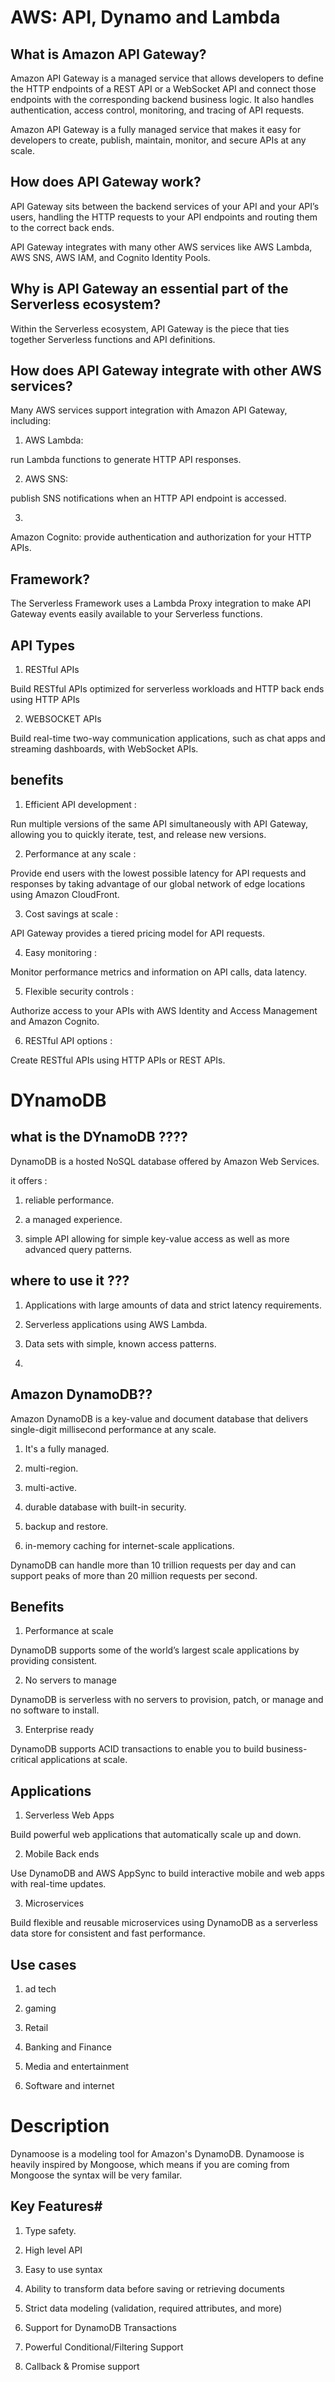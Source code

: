 # AWS: API, Dynamo and Lambda

## What is Amazon API Gateway?

Amazon API Gateway is a managed service that allows developers to define the HTTP endpoints of a REST API or a WebSocket API and connect those endpoints with the corresponding backend business logic. It also handles authentication, access control, monitoring, and tracing of API requests.

Amazon API Gateway is a fully managed service that makes it easy for developers to create, publish, maintain, monitor, and secure APIs at any scale.

## How does API Gateway work?

API Gateway sits between the backend services of your API and your API’s users, handling the HTTP requests to your API endpoints and routing them to the correct back ends.

API Gateway integrates with many other AWS services like AWS Lambda, AWS SNS, AWS IAM, and Cognito Identity Pools.

## Why is API Gateway an essential part of the Serverless ecosystem?

Within the Serverless ecosystem, API Gateway is the piece that ties together Serverless functions and API definitions.

## How does API Gateway integrate with other AWS services?

Many AWS services support integration with Amazon API Gateway, including:

1. AWS Lambda:

run Lambda functions to generate HTTP API responses.

2. AWS SNS:

publish SNS notifications when an HTTP API endpoint is accessed.

3. 

Amazon Cognito: provide authentication and authorization for your HTTP APIs.

## Framework?

The Serverless Framework uses a Lambda Proxy integration to make API Gateway events easily available to your Serverless functions.

## API Types

1. RESTful APIs

Build RESTful APIs optimized for serverless workloads and HTTP back ends using HTTP APIs

2. WEBSOCKET APIs

Build real-time two-way communication applications, such as chat apps and streaming dashboards, with WebSocket APIs.

## benefits

1. Efficient API development :

Run multiple versions of the same API simultaneously with API Gateway, allowing you to quickly iterate, test, and release new versions.

2. Performance at any scale :

Provide end users with the lowest possible latency for API requests and responses by taking advantage of our global network of edge locations using Amazon CloudFront.

3. Cost savings at scale :

API Gateway provides a tiered pricing model for API requests.

4. Easy monitoring :

Monitor performance metrics and information on API calls, data latency.

5. Flexible security controls :

Authorize access to your APIs with AWS Identity and Access Management and Amazon Cognito.

6. RESTful API options :

Create RESTful APIs using HTTP APIs or REST APIs.



# DYnamoDB

## what is the DYnamoDB ????

DynamoDB is a hosted NoSQL database offered by Amazon Web Services.

it offers :

1. reliable performance.

2. a managed experience.

3. simple API allowing for simple key-value access as well as more advanced query patterns.

## where to use it ???

1. Applications with large amounts of data and strict latency requirements.

2. Serverless applications using AWS Lambda.

3. Data sets with simple, known access patterns.
4. 

## Amazon DynamoDB??

Amazon DynamoDB is a key-value and document database that delivers single-digit millisecond performance at any scale.

1. It's a fully managed.

2. multi-region.

3. multi-active.

4. durable database with built-in security.

5. backup and restore.

6. in-memory caching for internet-scale applications.

DynamoDB can handle more than 10 trillion requests per day and can support peaks of more than 20 million requests per second.

## Benefits

1. Performance at scale

DynamoDB supports some of the world’s largest scale applications by providing consistent.

2. No servers to manage

DynamoDB is serverless with no servers to provision, patch, or manage and no software to install.

3. Enterprise ready

DynamoDB supports ACID transactions to enable you to build business-critical applications at scale.

## Applications

1. Serverless Web Apps

Build powerful web applications that automatically scale up and down.

2. Mobile Back ends

Use DynamoDB and AWS AppSync to build interactive mobile and web apps with real-time updates.

3. Microservices

Build flexible and reusable microservices using DynamoDB as a serverless data store for consistent and fast performance.

## Use cases

1. ad tech

2. gaming

3. Retail

4. Banking and Finance

5. Media and entertainment

6. Software and internet


# Description

Dynamoose is a modeling tool for Amazon's DynamoDB. Dynamoose is heavily inspired by Mongoose, which means if you are coming from Mongoose the syntax will be very familar.


## Key Features#

1. Type safety.

2. High level API

3. Easy to use syntax

4. Ability to transform data before saving or retrieving documents

5. Strict data modeling (validation, required attributes, and more)

6. Support for DynamoDB Transactions

7. Powerful Conditional/Filtering Support

8. Callback & Promise support